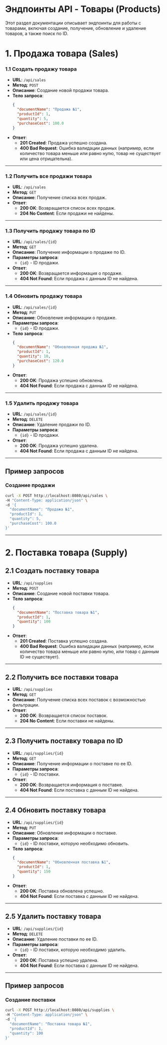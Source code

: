 # Эндпоинты API - Товары (Products)

Этот раздел документации описывает эндпоинты для работы с товарами, включая создание, получение, обновление и удаление товаров, а также поиск по ID.

# 1. Продажа товара (Sales)

### 1.1 Создать продажу товара

- **URL**: `/api/sales`
- **Метод**: `POST`
- **Описание**: Создание новой продажи товара.
- **Тело запроса**:
    ```json
    {
      "documentName": "Продажа №1",
      "productId": 1,
      "quantity": 5,
      "purchaseCost": 100.0
    }
    ```
- **Ответ**:
    - **201 Created**: Продажа успешно создана.
    - **400 Bad Request**: Ошибка валидации данных (например, если количество товара меньше или равно нулю, товар не существует или цена отрицательна).

---

### 1.2 Получить все продажи товара

- **URL**: `/api/sales`
- **Метод**: `GET`
- **Описание**: Получение списка всех продаж.
- **Ответ**:
    - **200 OK**: Возвращается список всех продаж.
    - **204 No Content**: Если продажи не найдены.

---

### 1.3 Получить продажу товара по ID

- **URL**: `/api/sales/{id}`
- **Метод**: `GET`
- **Описание**: Получение информации о продаже по ID.
- **Параметры запроса**:
    - `{id}` - ID продажи.
- **Ответ**:
    - **200 OK**: Возвращается информация о продаже.
    - **404 Not Found**: Если продажа с данным ID не найдена.

---

### 1.4 Обновить продажу товара

- **URL**: `/api/sales/{id}`
- **Метод**: `PUT`
- **Описание**: Обновление информации о продаже.
- **Параметры запроса**:
    - `{id}` - ID продажи.
- **Тело запроса**:
    ```json
    {
      "documentName": "Обновленная продажа №1",
      "productId": 1,
      "quantity": 10,
      "purchaseCost": 120.0
    }
    ```
- **Ответ**:
    - **200 OK**: Продажа успешно обновлена.
    - **404 Not Found**: Если продажа с данным ID не найдена.

---

### 1.5 Удалить продажу товара

- **URL**: `/api/sales/{id}`
- **Метод**: `DELETE`
- **Описание**: Удаление продажи по ID.
- **Параметры запроса**:
    - `{id}` - ID продажи.
- **Ответ**:
    - **200 OK**: Продажа успешно удалена.
    - **404 Not Found**: Если продажа с данным ID не найдена.

---

## Пример запросов

### Создание продажи

```bash
curl -X POST http://localhost:8080/api/sales \
-H "Content-Type: application/json" \
-d '{
  "documentName": "Продажа №1",
  "productId": 1,
  "quantity": 5,
  "purchaseCost": 100.0
}'

```
---

# 2. Поставка товара (Supply)

## 2.1 Создать поставку товара

- **URL**: `/api/supplies`
- **Метод**: `POST`
- **Описание**: Создание новой поставки товара.
- **Тело запроса**:
    ```json
    {
      "documentName": "Поставка товара №1",
      "productId": 1,
      "quantity": 100
    }
    ```
- **Ответ**:
    - **201 Created**: Поставка успешно создана.
    - **400 Bad Request**: Ошибка валидации данных (например, если количество товара меньше или равно нулю, или товар с данным ID не существует).

---

## 2.2 Получить все поставки товара

- **URL**: `/api/supplies`
- **Метод**: `GET`
- **Описание**: Получение списка всех поставок с возможностью фильтрации.
- **Ответ**:
    - **200 OK**: Возвращается список поставок.
    - **204 No Content**: Если поставки не найдены.

---

## 2.3 Получить поставку товара по ID

- **URL**: `/api/supplies/{id}`
- **Метод**: `GET`
- **Описание**: Получение информации о поставке по ее ID.
- **Параметры запроса**:
    - `{id}` - ID поставки.
- **Ответ**:
    - **200 OK**: Возвращается информация о поставке.
    - **404 Not Found**: Если поставка с данным ID не найдена.

---

## 2.4 Обновить поставку товара

- **URL**: `/api/supplies/{id}`
- **Метод**: `PUT`
- **Описание**: Обновление информации о поставке.
- **Параметры запроса**:
    - `{id}` - ID поставки, которую необходимо обновить.
- **Тело запроса**:
    ```json
    {
      "documentName": "Обновленная поставка №1",
      "productId": 1,
      "quantity": 150
    }
    ```
- **Ответ**:
    - **200 OK**: Поставка обновлена успешно.
    - **404 Not Found**: Если поставка с данным ID не найдена.

---

## 2.5 Удалить поставку товара

- **URL**: `/api/supplies/{id}`
- **Метод**: `DELETE`
- **Описание**: Удаление поставки по ее ID.
- **Параметры запроса**:
    - `{id}` - ID поставки, которую необходимо удалить.
- **Ответ**:
    - **200 OK**: Поставка успешно удалена.
    - **404 Not Found**: Если поставка с данным ID не найдена.

---

## Пример запросов

### Создание поставки

```bash
curl -X POST http://localhost:8080/api/supplies \
-H "Content-Type: application/json" \
-d '{
  "documentName": "Поставка товара №1",
  "productId": 1,
  "quantity": 100
}'
